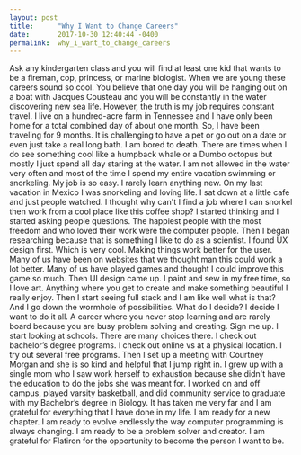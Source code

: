 ```yaml
---
layout: post
title:      "Why I Want to Change Careers"
date:       2017-10-30 12:40:44 -0400
permalink:  why_i_want_to_change_careers
---
```



Ask any kindergarten class and you will find at least one kid that wants to be a fireman, cop, princess, or marine biologist.  When we are young these careers sound so cool.  You believe that one day you will be hanging out on a boat with Jacques Cousteau and you will be constantly in the water discovering new sea life.  However, the truth is my job requires constant travel.  I live on a hundred-acre farm in Tennessee and I have only been home for a total combined day of about one month. So, I have been traveling for 9 months.  It is challenging to have a pet or go out on a date or even just take a real long bath.  I am bored to death.  There are times when I do see something cool like a humpback whale or a Dumbo octopus but mostly I just spend all day staring at the water.  I am not allowed in the water very often and most of the time I spend my entire vacation swimming or snorkeling.  My job is so easy.  I rarely learn anything new.  On my last vacation in Mexico I was snorkeling and loving life.  I sat down at a little cafe and just people watched.  I thought why can't I find a job where I can snorkel then work from a cool place like this coffee shop?  I started thinking and I started asking people questions.  The happiest people with the most freedom and who loved their work were the computer people. Then I began researching because that is something I like to do as a scientist.  I found UX design first.  Which is very cool.  Making things work better for the user.  Many of us have been on websites that we thought man this could work a lot better.  Many of us have played games and thought I could improve this game so much.  Then UI design came up.  I paint and sew in my free time, so I love art.  Anything where you get to create and make something beautiful I really enjoy.  Then I start seeing full stack and I am like well what is that?  And I go down the wormhole of possibilities.  What do I decide?  I decide I want to do it all.  A career where you never stop learning and are rarely board because you are busy problem solving and creating.  Sign me up.  I start looking at schools.  There are many choices there.  I check out bachelor’s degree programs.  I check out online vs at a physical location.  I try out several free programs.  Then I set up a meeting with Courtney Morgan and she is so kind and helpful that I jump right in.  I grew up with a single mom who I saw work herself to exhaustion because she didn't have the education to do the jobs she was meant for.  I worked on and off campus, played varsity basketball, and did community service to graduate with my Bachelor’s degree in Biology.  It has taken me very far and I am grateful for everything that I have done in my life.  I am ready for a new chapter.  I am ready to evolve endlessly the way computer programming is always changing.  I am ready to be a problem solver and creator.  I am grateful for Flatiron for the opportunity to become the person I want to be.  

